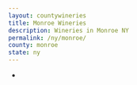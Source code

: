```yaml
---
layout: countywineries
title: Monroe Wineries
description: Wineries in Monroe NY
permalink: /ny/monroe/
county: monroe
state: ny
---
```

-
